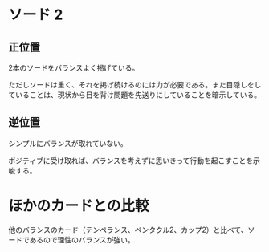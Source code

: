 # ソード 2

## 正位置
2本のソードをバランスよく掲げている。

ただしソードは重く、それを掲げ続けるのには力が必要である。また目隠しをしていることは、現状から目を背け問題を先送りにしていることを暗示している。

## 逆位置
シンプルにバランスが取れていない。

ポジティブに受け取れば、バランスを考えずに思いきって行動を起こすことを示唆する。


# ほかのカードとの比較
他のバランスのカード（テンペランス、ペンタクル2、カップ2）と比べて、ソードであるので理性のバランスが強い。




